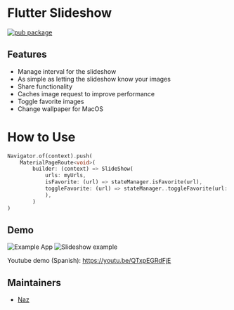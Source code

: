 
# Flutter Slideshow

[![pub package](https://img.shields.io/pub/v/flutter_slideshow.svg)](https://pub.dev/packages/flutter_slideshow)

## Features

- Manage interval for the slideshow
- As simple as letting the slideshow know your images
- Share functionality
- Caches image request to improve performance
- Toggle favorite images
- Change wallpaper for MacOS

# How to Use

```dart
Navigator.of(context).push(
    MaterialPageRoute<void>(
        builder: (context) => SlideShow(
            urls: myUrls,
            isFavorite: (url) => stateManager.isFavorite(url),
            toggleFavorite: (url) => stateManager..toggleFavorite(url: url),
            ),
        )
)
```

## Demo

![Example App](https://user-images.githubusercontent.com/1899538/227728628-0ea98843-173f-4262-90e5-d94f2a99f4bb.png)
![Slideshow example](https://user-images.githubusercontent.com/1899538/227728646-c53e2690-0b08-4764-9a48-511bb01f74dd.png)

Youtube demo (Spanish): https://youtu.be/QTxpEGRdFjE


## Maintainers

- [Naz](https://github.com/nramirez)
